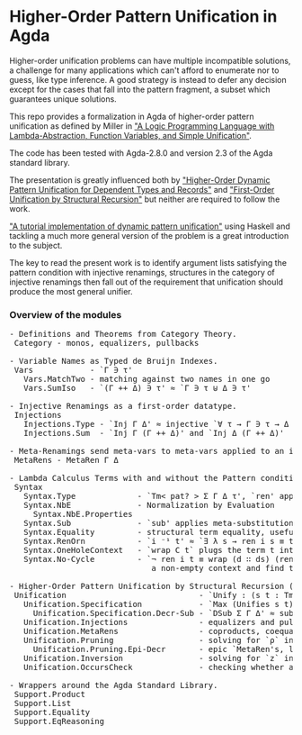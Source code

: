 Higher-Order Pattern Unification in Agda
========================================

Higher-order unification problems can have multiple incompatible solutions, a challenge for many applications which can't afford to enumerate nor to guess, like type inference. A good strategy is instead to defer any decision except for the cases that fall into the pattern fragment, a subset which guarantees unique solutions.

This repo provides a formalization in Agda of higher-order pattern unification as defined by Miller in ["A Logic Programming Language with Lambda-Abstraction, Function Variables, and Simple Unification"](http://citeseerx.ist.psu.edu/viewdoc/summary?doi=10.1.1.54.8958).

The code has been tested with Agda-2.8.0 and version 2.3 of the Agda standard library.

The presentation is greatly influenced both by ["Higher-Order Dynamic Pattern Unification for Dependent Types and Records"](http://citeseerx.ist.psu.edu/viewdoc/summary?doi=10.1.1.190.4789) and ["First-Order Unification by Structural Recursion"](http://citeseerx.ist.psu.edu/viewdoc/summary?doi=10.1.1.25.1516) but neither are required to follow the work.

["A tutorial implementation of dynamic pattern unification"](https://personal.cis.strath.ac.uk/adam.gundry/pattern-unify/) using Haskell and tackling a much more general version of the problem is a great introduction to the subject.

The key to read the present work is to identify argument lists satisfying the pattern condition with injective renamings, structures in the category of injective renamings then fall out of the requirement that unification should produce the most general unifier.

### Overview of the modules
<pre>
- Definitions and Theorems from Category Theory.
 Category - monos, equalizers, pullbacks

- Variable Names as Typed de Bruijn Indexes.
 Vars            - `Γ ∋ τ'
   Vars.MatchTwo - matching against two names in one go
   Vars.SumIso   - `(Γ ++ Δ) ∋ τ' ≈ `Γ ∋ τ ⊎ Δ ∋ τ'

- Injective Renamings as a first-order datatype.
 Injections 
   Injections.Type - `Inj Γ Δ' ≈ injective `∀ τ → Γ ∋ τ → Δ ∋ τ'
   Injections.Sum  - `Inj Γ (Γ ++ Δ)' and `Inj Δ (Γ ++ Δ)'  

- Meta-Renamings send meta-vars to meta-vars applied to an injective renaming.
 MetaRens - MetaRen Γ Δ 

- Lambda Calculus Terms with and without the Pattern condition. 
 Syntax
   Syntax.Type             - `Tm< pat? > Σ Γ Δ τ', `ren' applies renamings `Inj Δ₀ Δ₁`
   Syntax.NbE              - Normalization by Evaluation
     Syntax.NbE.Properties
   Syntax.Sub              - `sub' applies meta-substitutions `Sub< pat? > Σ Γ₀ Γ₁`
   Syntax.Equality         - structural term equality, useful for recursing over its proofs
   Syntax.RenOrn           - `i ⁻¹ t' ≈ `∃ λ s → ren i s ≡ t' as an inductive type
   Syntax.OneHoleContext   - `wrap C t` plugs the term t into the hole of the context C 
   Syntax.No-Cycle         - `¬ ren i t ≡ wrap (d ∷ ds) (ren j t)' i.e. you can't go down 
                              a non-empty context and find the same term you started with

- Higher-Order Pattern Unification by Structural Recursion (well, almost).
 Unification                            - `Unify : (s t : Tm Sg G D T) → ∃σ-pat Max (Unifies s t) ⊎ ¬ ∃σ Unifies s t`
   Unification.Specification            - `Max (Unifies s t) σ` ≈ σ is the most general unifier of s and t
     Unification.Specification.Decr-Sub - `DSub Σ Γ Δ' ≈ substitutions decreasing the size of the context, or isomorphisms
   Unification.Injections               - equalizers and pullbacks
   Unification.MetaRens                 - coproducts, coequalizers and pushouts
   Unification.Pruning                  - solving for `ρ` in `ren i z ≡ sub ρ t`
     Unification.Pruning.Epi-Decr       - epic `MetaRen's, like `ρ' above, won't enlarge the context
   Unification.Inversion                - solving for `z` in `ren i z ≡ sub ρ t`
   Unification.OccursCheck              - checking whether a meta-var occurs in a term

- Wrappers around the Agda Standard Library.
 Support.Product
 Support.List
 Support.Equality
 Support.EqReasoning
</pre>
